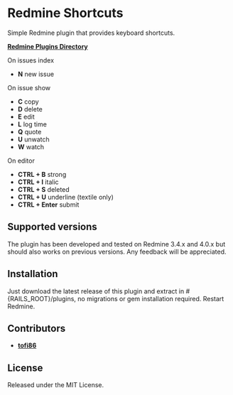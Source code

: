 # Redmine Shortcuts
Simple Redmine plugin that provides keyboard shortcuts.

**[Redmine Plugins Directory](https://www.redmine.org/plugins/redmine_shortcuts)**

On issues index
* **N** new issue

On issue show
* **C** copy
* **D** delete
* **E** edit
* **L** log time
* **Q** quote
* **U** unwatch
* **W** watch

On editor
* **CTRL + B** strong
* **CTRL + I** italic
* **CTRL + S** deleted
* **CTRL + U** underline (textile only)
* **CTRL + Enter** submit

## Supported versions
The plugin has been developed and tested on Redmine 3.4.x and 4.0.x but should also works on previous versions.
Any feedback will be appreciated.

## Installation
Just download the latest release of this plugin and extract in #{RAILS_ROOT}/plugins, no migrations or gem installation required. Restart Redmine.

## Contributors
* **[tofi86](https://github.com/tofi86)**


## License
Released under the MIT License.
